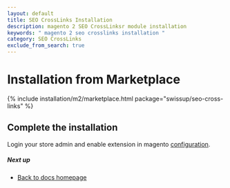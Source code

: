 ```yaml
---
layout: default
title: SEO CrossLinks Installation
description: magento 2 SEO CrossLinksr module installation
keywords: " magento 2 seo crosslinks installation "
category: SEO CrossLinks
exclude_from_search: true
---
```


# Installation from Marketplace

{% include installation/m2/marketplace.html package="swissup/seo-cross-links" %}

## Complete the installation

Login your store admin and enable extension in magento [configuration](/m2/extensions/seo-cross-links/configuration).

##### Next up

- [Back to docs homepage](/m2/extensions/seo-cross-links)